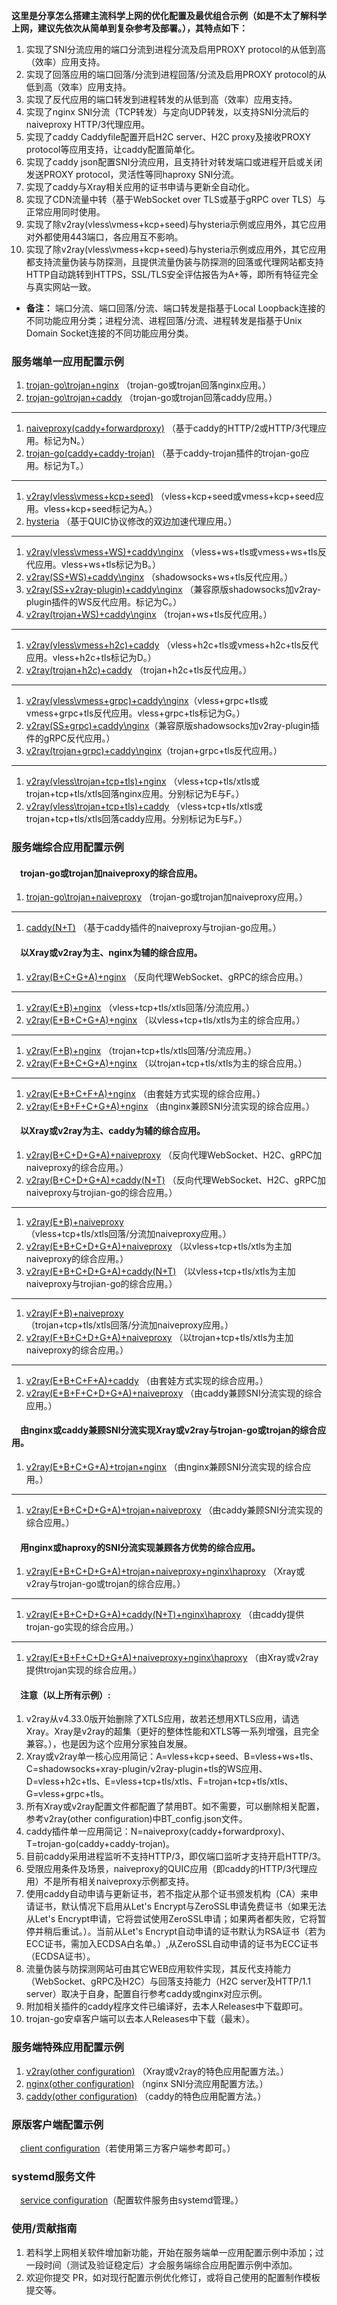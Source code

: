 **这里是分享怎么搭建主流科学上网的优化配置及最优组合示例（如是不太了解科学上网，建议先依次从简单到复杂参考及部署。），其特点如下：**  
1. 实现了SNI分流应用的端口分流到进程分流及启用PROXY protocol的从低到高（效率）应用支持。
2. 实现了回落应用的端口回落/分流到进程回落/分流及启用PROXY protocol的从低到高（效率）应用支持。
3. 实现了反代应用的端口转发到进程转发的从低到高（效率）应用支持。
4. 实现了nginx SNI分流（TCP转发）与定向UDP转发，以支持SNI分流后的naiveproxy HTTP/3代理应用。
5. 实现了caddy Caddyfile配置开启H2C server、H2C proxy及接收PROXY protocol等应用支持，让caddy配置简单化。
6. 实现了caddy json配置SNI分流应用，且支持针对转发端口或进程开启或关闭发送PROXY protocol，灵活性等同haproxy SNI分流。
7. 实现了caddy与Xray相关应用的证书申请与更新全自动化。
8. 实现了CDN流量中转（基于WebSocket over TLS或基于gRPC over TLS）与正常应用同时使用。
9. 实现了除v2ray(vless\vmess+kcp+seed)与hysteria示例或应用外，其它应用对外都使用443端口，各应用互不影响。
10. 实现了除v2ray(vless\vmess+kcp+seed)与hysteria示例或应用外，其它应用都支持流量伪装与防探测，且提供流量伪装与防探测的回落或代理网站都支持HTTP自动跳转到HTTPS，SSL/TLS安全评估报告为A+等，即所有特征完全与真实网站一致。
* **备注：** 端口分流、端口回落/分流、端口转发是指基于Local Loopback连接的不同功能应用分类；进程分流、进程回落/分流、进程转发是指基于Unix Domain Socket连接的不同功能应用分类。

### 服务端单一应用配置示例
1. [trojan-go\trojan+nginx](https://github.com/lxhao61/integrated-examples/tree/main/trojan-go%5Ctrojan%2Bnginx) （trojan-go或trojan回落nginx应用。）
2. [trojan-go\trojan+caddy](https://github.com/lxhao61/integrated-examples/tree/main/trojan-go%5Ctrojan%2Bcaddy) （trojan-go或trojan回落caddy应用。）
---
1. [naiveproxy(caddy+forwardproxy)](https://github.com/lxhao61/integrated-examples/tree/main/naiveproxy(caddy%2Bforwardproxy)) （基于caddy的HTTP/2或HTTP/3代理应用。标记为N。）
2. [trojan-go(caddy+caddy-trojan)](https://github.com/lxhao61/integrated-examples/tree/main/trojan-go(caddy%2Bcaddy-trojan)) （基于caddy-trojan插件的trojan-go应用。标记为T。）
---
1. [v2ray(vless\vmess+kcp+seed)](https://github.com/lxhao61/integrated-examples/tree/main/v2ray(vless%5Cvmess%2Bkcp%2Bseed)) （vless+kcp+seed或vmess+kcp+seed应用。vless+kcp+seed标记为A。）
2. [hysteria](https://github.com/lxhao61/integrated-examples/tree/main/hysteria) （基于QUIC协议修改的双边加速代理应用。）
---
1. [v2ray(vless\vmess+WS)+caddy\nginx](https://github.com/lxhao61/integrated-examples/tree/main/v2ray(vless%5Cvmess%2BWS)%2Bcaddy%5Cnginx) （vless+ws+tls或vmess+ws+tls反代应用。vless+ws+tls标记为B。）
2. [v2ray(SS+WS)+caddy\nginx](https://github.com/lxhao61/integrated-examples/tree/main/v2ray(SS%2BWS)%2Bcaddy%5Cnginx) （shadowsocks+ws+tls反代应用。）
3. [v2ray(SS+v2ray-plugin)+caddy\nginx](https://github.com/lxhao61/integrated-examples/tree/main/v2ray(SS%2Bv2ray-plugin)%2Bcaddy%5Cnginx) （兼容原版shadowsocks加v2ray-plugin插件的WS反代应用。标记为C。）
4. [v2ray(trojan+WS)+caddy\nginx](https://github.com/lxhao61/integrated-examples/tree/main/v2ray(trojan%2BWS)%2Bcaddy%5Cnginx) （trojan+ws+tls反代应用。）
---
1. [v2ray(vless\vmess+h2c)+caddy](https://github.com/lxhao61/integrated-examples/tree/main/v2ray(vless%5Cvmess%2Bh2c)%2Bcaddy) （vless+h2c+tls或vmess+h2c+tls反代应用。vless+h2c+tls标记为D。）
2. [v2ray(trojan+h2c)+caddy](https://github.com/lxhao61/integrated-examples/tree/main/v2ray(trojan%2Bh2c)%2Bcaddy) （trojan+h2c+tls反代应用。）
---
1. [v2ray(vless\vmess+grpc)+caddy\nginx](https://github.com/lxhao61/integrated-examples/tree/main/v2ray(vless%5Cvmess%2Bgrpc)%2Bcaddy%5Cnginx)（vless+grpc+tls或vmess+grpc+tls反代应用。vless+grpc+tls标记为G。）
2. [v2ray(SS+grpc)+caddy\nginx](https://github.com/lxhao61/integrated-examples/tree/main/v2ray(SS%2Bgrpc)%2Bcaddy%5Cnginx)（兼容原版shadowsocks加v2ray-plugin插件的gRPC反代应用。）
3. [v2ray(trojan+grpc)+caddy\nginx](https://github.com/lxhao61/integrated-examples/tree/main/v2ray(trojan%2Bgrpc)%2Bcaddy%5Cnginx)（trojan+grpc+tls反代应用。）
---
1. [v2ray(vless\trojan+tcp+tls)+nginx](https://github.com/lxhao61/integrated-examples/tree/main/v2ray(vless%5Ctrojan%2Btcp%2Btls)%2Bnginx) （vless+tcp+tls/xtls或trojan+tcp+tls/xtls回落nginx应用。分别标记为E与F。）
2. [v2ray(vless\trojan+tcp+tls)+caddy](https://github.com/lxhao61/integrated-examples/tree/main/v2ray(vless%5Ctrojan%2Btcp%2Btls)%2Bcaddy) （vless+tcp+tls/xtls或trojan+tcp+tls/xtls回落caddy应用。分别标记为E与F。）

### 服务端综合应用配置示例
#### &emsp;trojan-go或trojan加naiveproxy的综合应用。
1. [trojan-go\trojan+naiveproxy](https://github.com/lxhao61/integrated-examples/tree/main/trojan-go%5Ctrojan%2Bnaiveproxy) （trojan-go或trojan加naiveproxy应用。）
---
1. [caddy(N+T)](https://github.com/lxhao61/integrated-examples/tree/main/caddy(N%2BT)) （基于caddy插件的naiveproxy与trojian-go应用。）
#### &emsp;以Xray或v2ray为主、nginx为辅的综合应用。
1. [v2ray(B+C+G+A)+nginx](https://github.com/lxhao61/integrated-examples/tree/main/v2ray(B%2BC%2BG%2BA)%2Bnginx) （反向代理WebSocket、gRPC的综合应用。）
---
1. [v2ray(E+B)+nginx](https://github.com/lxhao61/integrated-examples/tree/main/v2ray(E%2BB)%2Bnginx) （vless+tcp+tls/xtls回落/分流应用。）
2. [v2ray(E+B+C+G+A)+nginx](https://github.com/lxhao61/integrated-examples/tree/main/v2ray(E%2BB%2BC%2BG%2BA)%2Bnginx) （以vless+tcp+tls/xtls为主的综合应用。）
---
1. [v2ray(F+B)+nginx](https://github.com/lxhao61/integrated-examples/tree/main/v2ray(F%2BB)%2Bnginx) （trojan+tcp+tls/xtls回落/分流应用。）
2. [v2ray(F+B+C+G+A)+nginx](https://github.com/lxhao61/integrated-examples/tree/main/v2ray(F%2BB%2BC%2BG%2BA)%2Bnginx) （以trojan+tcp+tls/xtls为主的综合应用。）
---
1. [v2ray(E+B+C+F+A)+nginx](https://github.com/lxhao61/integrated-examples/tree/main/v2ray(E%2BB%2BC%2BF%2BA)%2Bnginx) （由套娃方式实现的综合应用。）
2. [v2ray(E+B+F+C+G+A)+nginx](https://github.com/lxhao61/integrated-examples/tree/main/v2ray(E%2BB%2BF%2BC%2BG%2BA)%2Bnginx) （由nginx兼顾SNI分流实现的综合应用。）
#### &emsp;以Xray或v2ray为主、caddy为辅的综合应用。
1. [v2ray(B+C+D+G+A)+naiveproxy](https://github.com/lxhao61/integrated-examples/tree/main/v2ray(B%2BC%2BD%2BG%2BA)%2Bnaiveproxy) （反向代理WebSocket、H2C、gRPC加naiveproxy的综合应用。）
2. [v2ray(B+C+D+G+A)+caddy(N+T)](https://github.com/lxhao61/integrated-examples/tree/main/v2ray(B%2BC%2BD%2BG%2BA)%2Bcaddy(N%2BT)) （反向代理WebSocket、H2C、gRPC加naiveproxy与trojian-go的综合应用。）
---
1. [v2ray(E+B)+naiveproxy](https://github.com/lxhao61/integrated-examples/tree/main/v2ray(E%2BB)%2Bnaiveproxy)（vless+tcp+tls/xtls回落/分流加naiveproxy应用。）
2. [v2ray(E+B+C+D+G+A)+naiveproxy](https://github.com/lxhao61/integrated-examples/tree/main/v2ray(E%2BB%2BC%2BD%2BG%2BA)%2Bnaiveproxy) （以vless+tcp+tls/xtls为主加naiveproxy的综合应用。）
3. [v2ray(E+B+C+D+G+A)+caddy(N+T)](https://github.com/lxhao61/integrated-examples/tree/main/v2ray(E%2BB%2BC%2BD%2BG%2BA)%2Bcaddy(N%2BT)) （以vless+tcp+tls/xtls为主加naiveproxy与trojian-go的综合应用。）
---
1. [v2ray(F+B)+naiveproxy](https://github.com/lxhao61/integrated-examples/tree/main/v2ray(F%2BB)%2Bnaiveproxy)（trojan+tcp+tls/xtls回落/分流加naiveproxy应用。）
2. [v2ray(F+B+C+D+G+A)+naiveproxy](https://github.com/lxhao61/integrated-examples/tree/main/v2ray(F%2BB%2BC%2BD%2BG%2BA)%2Bnaiveproxy) （以trojan+tcp+tls/xtls为主加naiveproxy的综合应用。）
---
1. [v2ray(E+B+C+F+A)+caddy](https://github.com/lxhao61/integrated-examples/tree/main/v2ray(E%2BB%2BC%2BF%2BA)%2Bcaddy) （由套娃方式实现的综合应用。）
2. [v2ray(E+B+F+C+D+G+A)+naiveproxy](https://github.com/lxhao61/integrated-examples/tree/main/v2ray(E%2BB%2BF%2BC%2BD%2BG%2BA)%2Bnaiveproxy) （由caddy兼顾SNI分流实现的综合应用。）
#### &emsp;由nginx或caddy兼顾SNI分流实现Xray或v2ray与trojan-go或trojan的综合应用。
1. [v2ray(E+B+C+G+A)+trojan+nginx](https://github.com/lxhao61/integrated-examples/tree/main/v2ray(E%2BB%2BC%2BG%2BA)%2Btrojan%2Bnginx) （由nginx兼顾SNI分流实现的综合应用。）
---
1. [v2ray(E+B+C+D+G+A)+trojan+naiveproxy](https://github.com/lxhao61/integrated-examples/tree/main/v2ray(E%2BB%2BC%2BD%2BG%2BA)%2Btrojan%2Bnaiveproxy) （由caddy兼顾SNI分流实现的综合应用。）
#### &emsp;用nginx或haproxy的SNI分流实现兼顾各方优势的综合应用。
1. [v2ray(E+B+C+D+G+A)+trojan+naiveproxy+nginx\haproxy](https://github.com/lxhao61/integrated-examples/tree/main/v2ray(E%2BB%2BC%2BD%2BG%2BA)%2Btrojan%2Bnaiveproxy%2Bnginx%5Chaproxy) （Xray或v2ray与trojan-go或trojan的综合应用。）
---
1. [v2ray(E+B+C+D+G+A)+caddy(N+T)+nginx\haproxy](https://github.com/lxhao61/integrated-examples/tree/main/v2ray(E%2BB%2BC%2BD%2BG%2BA)%2Bcaddy(N%2BT)%2Bnginx%5Chaproxy) （由caddy提供trojan-go实现的综合应用。）
---
1. [v2ray(E+B+F+C+D+G+A)+naiveproxy+nginx\haproxy](https://github.com/lxhao61/integrated-examples/tree/main/v2ray(E%2BB%2BF%2BC%2BD%2BG%2BA)%2Bnaiveproxy%2Bnginx%5Chaproxy) （由Xray或v2ray提供trojan实现的综合应用。）
#### &emsp;注意（以上所有示例）:
1. v2ray从v4.33.0版开始删除了XTLS应用，故若还想用XTLS应用，请选Xray。Xray是v2ray的超集（更好的整体性能和XTLS等一系列增强，且完全兼容。），也是因为这个应用分家独自发展。
2. Xray或v2ray单一核心应用简记：A=vless+kcp+seed、B=vless+ws+tls、C=shadowsocks+xray-plugin/v2ray-plugin+tls的WS应用、D=vless+h2c+tls、E=vless+tcp+tls/xtls、F=trojan+tcp+tls/xtls、G=vless+grpc+tls。
3. 所有Xray或v2ray配置文件都配置了禁用BT。如不需要，可以删除相关配置，参考v2ray(other configuration)中BT_config.json文件。
4. caddy插件单一应用简记：N=naiveproxy(caddy+forwardproxy)、T=trojan-go(caddy+caddy-trojan)。
5. 目前caddy采用进程监听不支持HTTP/3，即仅端口监听才支持开启HTTP/3。
6. 受限应用条件及场景，naiveproxy的QUIC应用（即caddy的HTTP/3代理应用）不是所有相关naiveproxy示例都支持。
7. 使用caddy自动申请与更新证书，若不指定从那个证书颁发机构（CA）来申请证书，默认情况下启用从Let's Encrypt与ZeroSSL申请免费证书（如果无法从Let's Encrypt申请，它将尝试使用ZeroSSL申请；如果两者都失败，它将暂停并稍后重试。）。当前从Let's Encrypt自动申请的证书默认为RSA证书（若为ECC证书，需加入ECDSA白名单。）,从ZeroSSL自动申请的证书为ECC证书（ECDSA证书）。
8. 流量伪装与防探测网站可由其它WEB应用软件实现，其反代支持能力（WebSocket、gRPC及H2C）与回落支持能力（H2C server及HTTP/1.1 server）取决于自身，配置自行参考caddy或nginx对应示例。
9. 附加相关插件的caddy程序文件已编译好，去本人Releases中下载即可。
10. trojan-go安卓客户端可以去本人Releases中下载（最末）。

### 服务端特殊应用配置示例
1. [v2ray(other configuration)](https://github.com/lxhao61/integrated-examples/tree/main/v2ray(other%20configuration)) （Xray或v2ray的特色应用配置方法。）
2. [nginx(other configuration)](https://github.com/lxhao61/integrated-examples/tree/main/nginx(other%20configuration)) （nginx SNI分流应用配置方法。）
3. [caddy(other configuration)](https://github.com/lxhao61/integrated-examples/tree/main/caddy(other%20configuration)) （caddy的特色应用配置方法。）

### 原版客户端配置示例
&emsp;[client configuration](https://github.com/lxhao61/integrated-examples/tree/main/client%20configuration)（若使用第三方客户端参考即可。）

### systemd服务文件
&emsp;[service configuration](https://github.com/lxhao61/integrated-examples/tree/main/service%20configuration)（配置软件服务由systemd管理。）

### 使用/贡献指南
1. 若科学上网相关软件增加新功能，开始在服务端单一应用配置示例中添加；过一段时间（测试及验证稳定后）才会服务端综合应用配置示例中添加。
2. 欢迎你提交 PR，如对现行配置示例优化修订，或将自己使用的配置制作模板提交等。
